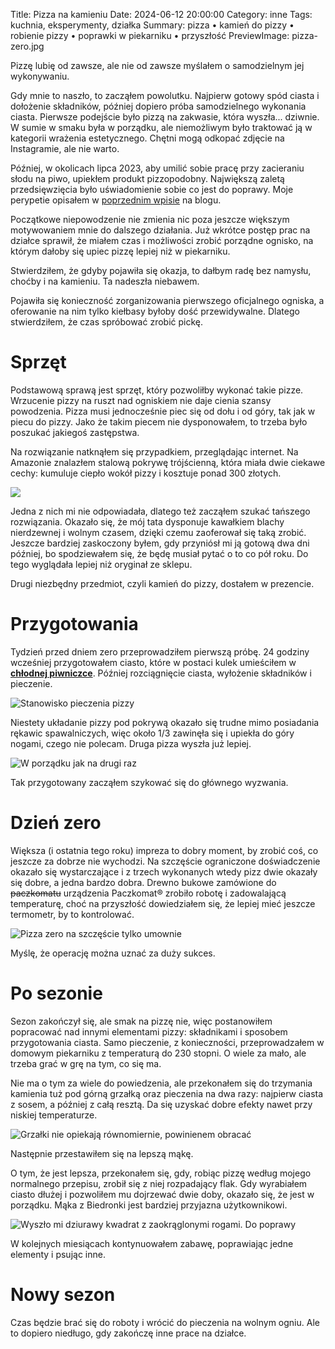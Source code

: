 Title: Pizza na kamieniu
Date: 2024-06-12 20:00:00
Category: inne
Tags: kuchnia, eksperymenty, działka
Summary: pizza • kamień do pizzy • robienie pizzy • poprawki w piekarniku • przyszłość
PreviewImage: pizza-zero.jpg

Pizzę lubię od zawsze, ale nie od zawsze myślałem o samodzielnym jej wykonywaniu.

Gdy mnie to naszło, to zacząłem powolutku. Najpierw gotowy spód ciasta i dołożenie składników, później dopiero próba samodzielnego wykonania ciasta. Pierwsze podejście było pizzą na zakwasie, która wyszła... dziwnie. W sumie w smaku była w porządku, ale niemożliwym było traktować ją w kategorii wrażenia estetycznego. Chętni mogą odkopać zdjęcie na Instagramie, ale nie warto.

Później, w okolicach lipca 2023, aby umilić sobie pracę przy zacieraniu słodu na piwo, upiekłem produkt pizzopodobny. Największą zaletą przedsięwzięcia było uświadomienie sobie co jest do poprawy. Moje perypetie opisałem w [poprzednim wpisie]({filename}/27-piwo-i-pizza/piwo-i-pizza.md) na blogu.

Początkowe niepowodzenie nie zmienia nic poza jeszcze większym motywowaniem mnie do dalszego działania. Już wkrótce postęp prac na działce sprawił, że miałem czas i możliwości zrobić porządne ognisko, na którym dałoby się upiec pizzę lepiej niż w piekarniku.

Stwierdziłem, że gdyby pojawiła się okazja, to dałbym radę bez namysłu, choćby i na kamieniu. Ta nadeszła niebawem.

Pojawiła się konieczność zorganizowania pierwszego oficjalnego ogniska, a oferowanie na nim tylko kiełbasy byłoby dość przewidywalne. Dlatego stwierdziłem, że czas spróbować zrobić pickę.

# Sprzęt

Podstawową sprawą jest sprzęt, który pozwoliłby wykonać takie pizze. Wrzucenie pizzy na ruszt nad ogniskiem nie daje cienia szansy powodzenia. Pizza musi jednocześnie piec się od dołu i od góry, tak jak w piecu do pizzy. Jako że takim piecem nie dysponowałem, to trzeba było poszukać jakiegoś zastępstwa.

Na rozwiązanie natknąłem się przypadkiem, przeglądając internet. Na Amazonie znalazłem stalową pokrywę trójścienną, która miała dwie ciekawe cechy: kumuluje ciepło wokół pizzy i kosztuje ponad 300 złotych.

![]({attach}pokrywa-z-amazona.jpg)

Jedna z nich mi nie odpowiadała, dlatego też zacząłem szukać tańszego rozwiązania. Okazało się, że mój tata dysponuje kawałkiem blachy nierdzewnej i wolnym czasem, dzięki czemu zaoferował się taką zrobić. Jeszcze bardziej zaskoczony byłem, gdy przyniósł mi ją gotową dwa dni później, bo spodziewałem się, że będę musiał pytać o to co pół roku. Do tego wyglądała lepiej niż oryginał ze sklepu.

Drugi niezbędny przedmiot, czyli kamień do pizzy, dostałem w prezencie.

# Przygotowania

Tydzień przed dniem zero przeprowadziłem pierwszą próbę. 24 godziny wcześniej przygotowałem ciasto, które w postaci kulek umieściłem w [__chłodnej piwniczce__]({filename}/25-piwniczka-na-wina-pomiary-temperatury/piwniczka-na-wina.md). Później rozciągnięcie ciasta, wyłożenie składników i pieczenie. 

![Stanowisko pieczenia pizzy]({attach}pre-pizza-w-mroku.jpg)

Niestety układanie pizzy pod pokrywą okazało się trudne mimo posiadania rękawic spawalniczych, więc około 1/3 zawinęła się i upiekła do góry nogami, czego nie polecam. Druga pizza wyszła już lepiej.

![W porządku jak na drugi raz]({attach}pre-upieczona-pizza.jpg)

Tak przygotowany zacząłem szykować się do głównego wyzwania.

# Dzień zero

Większa (i ostatnia tego roku) impreza to dobry moment, by zrobić coś, co jeszcze za dobrze nie wychodzi. Na szczęście ograniczone doświadczenie okazało się wystarczające i z trzech wykonanych wtedy pizz dwie okazały się dobre, a jedna bardzo dobra. Drewno bukowe zamówione do <s>paczkomatu</s> urządzenia Paczkomat® zrobiło robotę i zadowalającą temperaturę, choć na przyszłość dowiedziałem się, że lepiej mieć jeszcze termometr, by to kontrolować.

![Pizza zero na szczęście tylko umownie]({attach}pizza-zero.jpg)

Myślę, że operację można uznać za duży sukces.

# Po sezonie

Sezon zakończył się, ale smak na pizzę nie, więc postanowiłem popracować nad innymi elementami pizzy: składnikami i sposobem przygotowania ciasta. Samo pieczenie, z konieczności, przeprowadzałem w domowym piekarniku z temperaturą do 230 stopni. O wiele za mało, ale trzeba grać w grę na tym, co się ma.

Nie ma o tym za wiele do powiedzenia, ale przekonałem się do trzymania kamienia tuż pod górną grzałką oraz pieczenia na dwa razy: najpierw ciasta z sosem, a później z całą resztą. Da się uzyskać dobre efekty nawet przy niskiej temperaturze.

![Grzałki nie opiekają równomiernie, powinienem obracać]({attach}piekarnik-pizza.jpg)

Następnie przestawiłem się na lepszą mąkę.

O tym, że jest lepsza, przekonałem się, gdy, robiąc pizzę według mojego normalnego przepisu, zrobił się z niej rozpadający flak.
Gdy wyrabiałem ciasto dłużej i pozwoliłem mu dojrzewać dwie doby, okazało się, że jest w porządku. Mąka z Biedronki jest bardziej przyjazna użytkownikowi.

![Wyszło mi dziurawy kwadrat z zaokrąglonymi rogami. Do poprawy]({attach}marcowa-pizza.jpg)

W kolejnych miesiącach kontynuowałem zabawę, poprawiając jedne elementy i psując inne.

# Nowy sezon

Czas będzie brać się do roboty i wrócić do pieczenia na wolnym ogniu. Ale to dopiero niedługo, gdy zakończę inne prace na działce.
